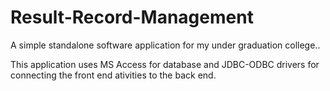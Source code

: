Result-Record-Management
========================

A simple standalone software application for my under graduation college..

This application uses MS Access for database and JDBC-ODBC drivers for connecting the front end ativities to the back end. 
